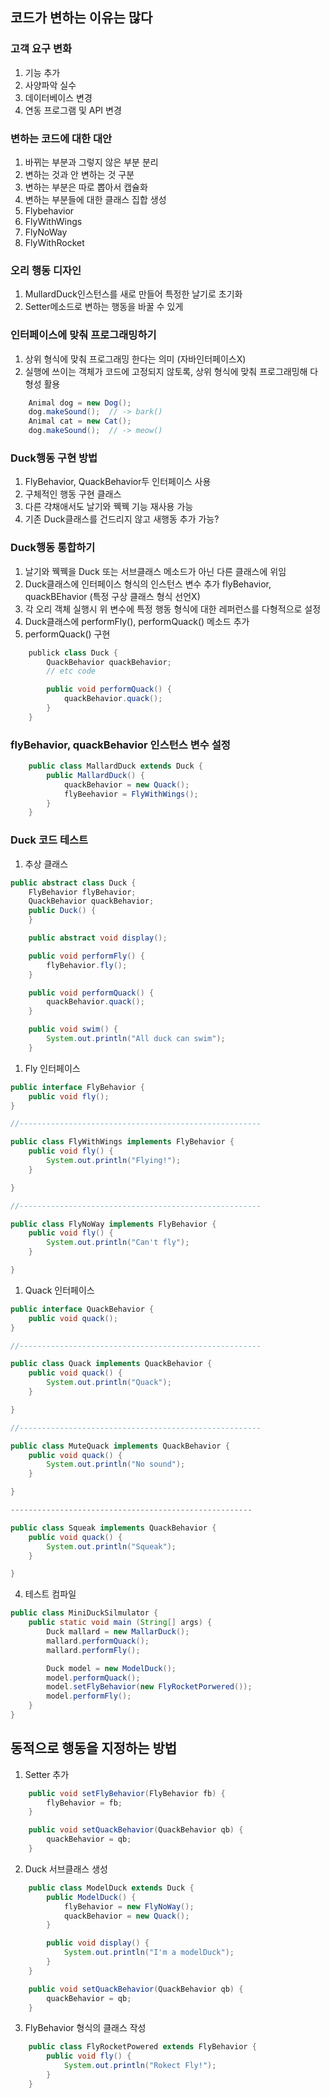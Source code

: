 ## 코드가 변하는 이유는 많다
### 고객 요구 변화
1. 기능 추가
1. 사양파악 실수
1. 데이터베이스 변경
1. 연동 프로그램 및 API 변경

### 변하는 코드에 대한 대안
1. 바뀌는 부분과 그렇지 않은 부분 분리
1. 변하는 것과 안 변하는 것 구분
1. 변하는 부분은 따로 뽑아서 캡슐화
1. 변하는 부분들에 대한 클래스 집합 생성
  1. Flybehavior
  1. FlyWithWings
  1. FlyNoWay
  1. FlyWithRocket

### 오리 행동 디자인
1. MullardDuck인스턴스를 새로 만들어 특정한 날기로 초기화
1. Setter메소드로 변하는 행동을 바꿀 수 있게

### 인터페이스에 맞춰 프로그래밍하기
1. 상위 형식에 맞춰 프로그래밍 한다는 의미 (자바인터페이스X)
1. 실행에 쓰이는 객체가 코드에 고정되지 않토록, 상위 형식에 맞춰 프로그래밍해 다형성 활용
```java
    Animal dog = new Dog();
    dog.makeSound();  // -> bark()
    Animal cat = new Cat();
    dog.makeSound();  // -> meow()
```

### Duck행동 구현 방법
1. FlyBehavior, QuackBehavior두 인터페이스 사용
1. 구체적인 행동 구현 클래스
1. 다른 갹채애서도 날기와 꿱꿱 기능 재사용 가능
1. 기존 Duck클래스를 건드리지 않고 새행동 추가 가능?

### Duck행동 통합하기
1. 날기와 꿱꿱을 Duck 또는 서브클래스 메소드가 아닌 다른 클래스에 위임
1. Duck클래스에 인터페이스 형식의 인스턴스 변수 추가 flyBehavior, quackBEhavior
  (특정 구상 클래스 형식 선언X)
1. 각 오리 객체 실행시 위 변수에 특정 행동 형식에 대한 레퍼런스를 다형적으로 설정
1. Duck클래스에 performFly(), performQuack() 메소드 추가
1. performQuack() 구현
```java
    publick class Duck {
        QuackBehavior quackBehavior;
        // etc code

        public void performQuack() {
            quackBehavior.quack();
        }
    }
```

### flyBehavior, quackBehavior 인스턴스 변수 설정
```java
    public class MallardDuck extends Duck {
        public MallardDuck() {
            quackBehavior = new Quack();
            flyBeehavior = FlyWithWings();
        }
    }
```

### Duck 코드 테스트
1. 추상 클래스
```java
public abstract class Duck {
    FlyBehavior flyBehavior;
    QuackBehavior quackBehavior;
    public Duck() {
    }

    public abstract void display();

    public void performFly() {
        flyBehavior.fly();
    }

    public void performQuack() {
        quackBehavior.quack();
    }

    public void swim() {
        System.out.println("All duck can swim");
    }
```

1. Fly 인터페이스
```java
public interface FlyBehavior {
    public void fly();
}

//------------------------------------------------------

public class FlyWithWings implements FlyBehavior {
    public void fly() {
        System.out.println("Flying!");
    }

}

//------------------------------------------------------

public class FlyNoWay implements FlyBehavior {
    public void fly() {
        System.out.println("Can't fly");
    }

}
```

1. Quack 인터페이스
```java
public interface QuackBehavior {
    public void quack();
}

//------------------------------------------------------

public class Quack implements QuackBehavior {
    public void quack() {
        System.out.println("Quack");
    }

}

//------------------------------------------------------

public class MuteQuack implements QuackBehavior {
    public void quack() {
        System.out.println("No sound");
    }

}

------------------------------------------------------

public class Squeak implements QuackBehavior {
    public void quack() {
        System.out.println("Squeak");
    }

}

```

4. 테스트 컴파일
```java
public class MiniDuckSilmulator {
    public static void main (String[] args) {
        Duck mallard = new MallarDuck();
        mallard.performQuack();
        mallard.performFly();

        Duck model = new ModelDuck();
        model.performQuack();
        model.setFlyBehavior(new FlyRocketPorwered());
        model.performFly();
    }
}
```

## 동적으로 행동을 지정하는 방법
1. Setter 추가
```java
    public void setFlyBehavior(FlyBehavior fb) {
        flyBehavior = fb;
    }

    public void setQuackBehavior(QuackBehavior qb) {
        quackBehavior = qb;
    }
```

2. Duck 서브클래스 생성
```java
    public class ModelDuck extends Duck {
        public ModelDuck() {
            flyBehavior = new FlyNoWay();
            quackBehavior = new Quack();
        }

        public void display() {
            System.out.println("I'm a modelDuck");
        }
    }

    public void setQuackBehavior(QuackBehavior qb) {
        quackBehavior = qb;
    }
```

3. FlyBehavior 형식의 클래스 작성
```java
    public class FlyRocketPowered extends FlyBehavior {
        public void fly() {
            System.out.println("Rokect Fly!");
        }
    }
```
